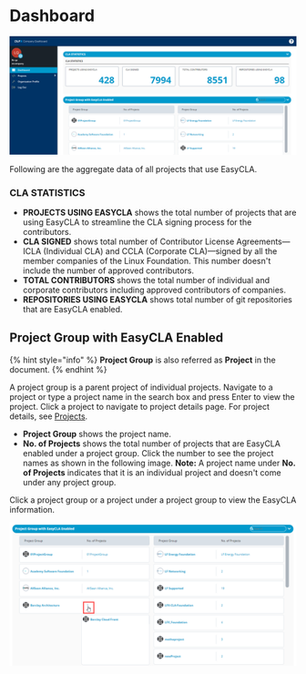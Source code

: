 # Dashboard

![Company Dashboard](../.gitbook/assets/company-dashboard.png)

Following are the aggregate data of all projects that use EasyCLA.

### CLA STATISTICS <a id="cla-statistics"></a>

* **PROJECTS USING EASYCLA** shows the total number of projects that are using EasyCLA to streamline the CLA signing process for the contributors.
* **CLA SIGNED** shows total number of Contributor License Agreements—ICLA \(Individual CLA\) and CCLA \(Corporate CLA\)—signed by all the member companies of the Linux Foundation. This number doesn't include the number of approved contributors.
* **TOTAL CONTRIBUTORS** shows the total number of individual and corporate contributors including approved contributors of companies.
* **REPOSITORIES USING EASYCLA** shows total number of git repositories that are EasyCLA enabled.

## Project Group with EasyCLA Enabled

{% hint style="info" %}
**Project Group** is also referred as **Project** in the document.
{% endhint %}

​A project group is a parent project of individual projects. Navigate to a project or type a project name in the search box and press Enter to view the project. Click a project to navigate to project details page. For project details, see [Projects](projects/).

* **Project Group** shows the project name.
* **No. of Projects** shows the total number of projects that are EasyCLA enabled under a project group. Click the number to see the project names as shown in the following image.  **Note:** A project name under **No. of Projects** indicates that it is an individual project and doesn't come under any project group.

Click a project group or a project under a project group to view the  EasyCLA information.

![View Projects](../.gitbook/assets/view-projects.png)

​

